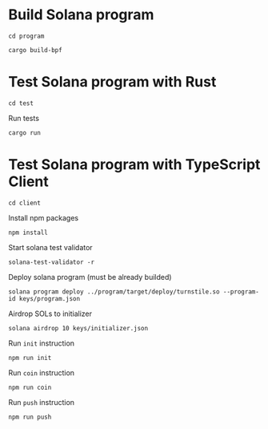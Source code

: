 # Build Solana program
```
cd program
```
```
cargo build-bpf
```
# Test Solana program with Rust
```
cd test
```
Run tests
```
cargo run
```
# Test Solana program with TypeScript Client
```
cd client
```
Install npm packages
```
npm install
```
Start solana test validator
```
solana-test-validator -r
```
Deploy solana program (must be already builded)
```
solana program deploy ../program/target/deploy/turnstile.so --program-id keys/program.json
```
Airdrop SOLs to initializer 
```
solana airdrop 10 keys/initializer.json
```
Run `init` instruction
```
npm run init
```
Run `coin` instruction
```
npm run coin
```
Run `push` instruction
```
npm run push
```
